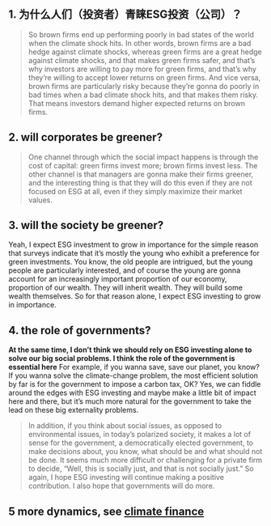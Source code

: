 ## 1. 为什么人们（投资者）青睐ESG投资（公司）？
>So brown firms end up performing poorly in bad states of the world when the climate shock hits. 
>In other words, brown firms are a bad hedge against climate shocks, whereas green firms are a great hedge against climate shocks, and that makes green firms safer, 
>and that’s why investors are willing to pay more for green firms, and that’s why they’re willing to accept lower returns on green firms. 
>And vice versa, brown firms are particularly risky because they’re gonna do poorly in bad times when a bad climate shock hits, and that makes them risky.
>That means investors demand higher expected returns on brown firms. 
## 2. will corporates be greener?
> One channel through which the social impact happens is through the cost of capital: green firms invest more; brown firms invest less. 
> The other channel is that managers are gonna make their firms greener, and the interesting thing is that they will do this even if they are not focused on ESG at all,
>  even if they simply maximize their market values. 
## 3. will the society be greener?
Yeah, I expect ESG investment to grow in importance for the simple reason that surveys indicate that it’s mostly the young who exhibit a preference for green investments.
You know, the old people are intrigued, but the young people are particularly interested, and of course the young are gonna account for an increasingly important proportion of our economy,
proportion of our wealth. They will inherit wealth. They will build some wealth themselves. So for that reason alone, I expect ESG investing to grow in importance. 
## 4. the role of governments?
**At the same time, I don’t think we should rely on ESG investing alone to solve our big social problems. I think the role of the government is essential here**
For example, if you wanna save, save our planet, you know? If you wanna solve the climate-change problem, the most efficient solution 
by far is for the government to impose a carbon tax, OK? Yes, we can fiddle around the edges with ESG investing and maybe make a little bit of impact here and there, 
but it’s much more natural for the government to take the lead on these big externality problems. 
> In addition, if you think about social issues, as opposed to environmental issues, in today’s polarized society, it makes a lot of sense for the government, 
> a democratically elected government, to make decisions about, you know, what should be and what should not be done.
> It seems much more difficult or challenging for a private firm to decide, “Well, this is socially just, and that is not socially just.” 
> So again, I hope ESG investing will continue making a positive contribution. I also hope that governments will do more. 
## 5 more dynamics, see [climate finance](https://review.chicagobooth.edu/collections/climate-change)
